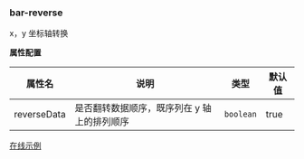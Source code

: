 ### bar-reverse

x，y 坐标轴转换

**属性配置**

| 属性名      | 说明                                        | 类型      | 默认值 |
| ----------- | ------------------------------------------- | --------- | ------ |
| reverseData | 是否翻转数据顺序，既序列在 y 轴上的排列顺序 | `boolean` | true   |

[在线示例](/rocket-chart-gallery/example/play#bar-reverse)
